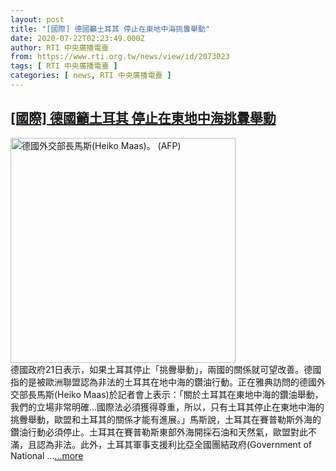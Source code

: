 ```yaml
---
layout: post
title: "[國際] 德國籲土耳其 停止在東地中海挑釁舉動"
date: 2020-07-22T02:23:49.000Z
author: RTI 中央廣播電臺
from: https://www.rti.org.tw/news/view/id/2073023
tags: [ RTI 中央廣播電臺 ]
categories: [ news, RTI 中央廣播電臺 ]
---
```

<!--1595384629000-->
[[國際] 德國籲土耳其 停止在東地中海挑釁舉動](https://www.rti.org.tw/news/view/id/2073023)
------

<div>
<img src="https://static.rti.org.tw/assets/thumbnails/2020/06/17/aa1feb80986583510cbb3e99419d667a.jpg" width="360" alt="德國外交部長馬斯(Heiko Maas)。 (AFP)" title="德國外交部長馬斯(Heiko Maas)。 (AFP)"><br>德國政府21日表示，如果土耳其停止「挑釁舉動」，兩國的關係就可望改善。德國指的是被歐洲聯盟認為非法的土耳其在地中海的鑽油行動。正在雅典訪問的德國外交部長馬斯(Heiko Maas)於記者會上表示：「關於土耳其在東地中海的鑽油舉動，我們的立場非常明確&hellip;國際法必須獲得尊重，所以，只有土耳其停止在東地中海的挑釁舉動，歐盟和土耳其的關係才能有進展。」馬斯說，土耳其在賽普勒斯外海的鑽油行動必須停止。土耳其在賽普勒斯東部外海開採石油和天然氣，歐盟對此不滿，且認為非法。此外，土耳其軍事支援利比亞全國團結政府(Government of National ...<a target="_blank" href="https://www.rti.org.tw/news/view/id/2073023">...more</a>
</div>
